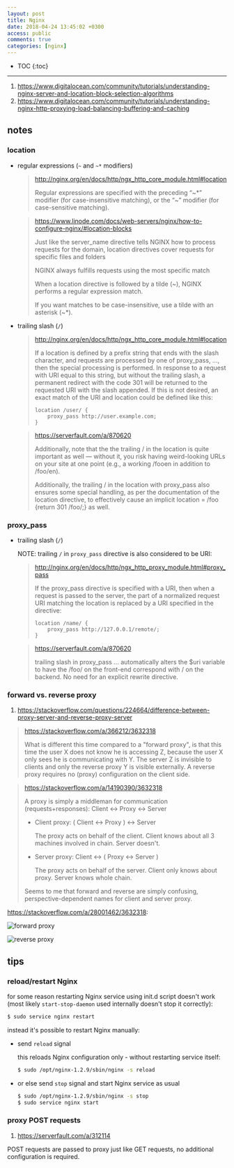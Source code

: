 ```yaml
---
layout: post
title: Nginx
date: 2018-04-24 13:45:02 +0300
access: public
comments: true
categories: [nginx]
---
```


<!-- @format -->

<!-- more -->

<!-- prettier-ignore -->
* TOC
{:toc}
<hr>

1. <https://www.digitalocean.com/community/tutorials/understanding-nginx-server-and-location-block-selection-algorithms>
2. <https://www.digitalocean.com/community/tutorials/understanding-nginx-http-proxying-load-balancing-buffering-and-caching>

## notes

### location

- regular expressions (`~` and `~*` modifiers)

  > <http://nginx.org/en/docs/http/ngx_http_core_module.html#location>
  >
  > Regular expressions are specified with the preceding “~\*” modifier (for
  > case-insensitive matching), or the “~” modifier (for case-sensitive
  > matching).

  > <https://www.linode.com/docs/web-servers/nginx/how-to-configure-nginx/#location-blocks>
  >
  > Just like the server_name directive tells NGINX how to process requests for
  > the domain, location directives cover requests for specific files and
  > folders
  >
  > NGINX always fulfills requests using the most specific match
  >
  > When a location directive is followed by a tilde (~), NGINX performs a
  > regular expression match.
  >
  > If you want matches to be case-insensitive, use a tilde with an asterisk
  > (~\*).

- trailing slash (`/`)

  > <http://nginx.org/en/docs/http/ngx_http_core_module.html#location>
  >
  > If a location is defined by a prefix string that ends with the slash
  > character, and requests are processed by one of proxy_pass, ..., then the
  > special processing is performed. In response to a request with URI equal to
  > this string, but without the trailing slash, a permanent redirect with the
  > code 301 will be returned to the requested URI with the slash appended. If
  > this is not desired, an exact match of the URI and location could be defined
  > like this:
  >
  > ```
  > location /user/ {
  >     proxy_pass http://user.example.com;
  > }
  > ```

  > <https://serverfault.com/a/870620>
  >
  > Additionally, note that the the trailing / in the location is quite
  > important as well — without it, you risk having weird-looking URLs on your
  > site at one point (e.g., a working /fooen in addition to /foo/en).
  >
  > Additionally, the trailing / in the location with proxy_pass also ensures
  > some special handling, as per the documentation of the location directive,
  > to effectively cause an implicit location = /foo {return 301 /foo/;} as
  > well.

### proxy_pass

- trailing slash (`/`)

  NOTE: trailing `/` in `proxy_pass` directive is also considered to be URI:

  > <http://nginx.org/en/docs/http/ngx_http_proxy_module.html#proxy_pass>
  >
  > If the proxy_pass directive is specified with a URI, then when a request is
  > passed to the server, the part of a normalized request URI matching the
  > location is replaced by a URI specified in the directive:
  >
  > ```
  > location /name/ {
  >     proxy_pass http://127.0.0.1/remote/;
  > }
  > ```

  > <https://serverfault.com/a/870620>
  >
  > trailing slash in proxy_pass ... automatically alters the \$uri variable to
  > have the /foo/ on the front-end correspond with / on the backend. No need
  > for an explicit rewrite directive.

### forward vs. reverse proxy

1. <https://stackoverflow.com/questions/224664/difference-between-proxy-server-and-reverse-proxy-server>

> <https://stackoverflow.com/a/366212/3632318>
>
> What is different this time compared to a "forward proxy", is that this time
> the user X does not know he is accessing Z, because the user X only sees he is
> communicating with Y. The server Z is invisible to clients and only the
> reverse proxy Y is visible externally. A reverse proxy requires no (proxy)
> configuration on the client side.

> <https://stackoverflow.com/a/14190390/3632318>
>
> A proxy is simply a middleman for communication (requests+responses): Client
> <-> Proxy <-> Server
>
> - Client proxy: ( Client <-> Proxy ) <-> Server
>
>   The proxy acts on behalf of the client. Client knows about all 3 machines
>   involved in chain. Server doesn't.
>
> - Server proxy: Client <-> ( Proxy <-> Server )
>
>   The proxy acts on behalf of the server. Client only knows about proxy.
>   Server knows whole chain.
>
> Seems to me that forward and reverse are simply confusing,
> perspective-dependent names for client and server proxy.

<https://stackoverflow.com/a/28001462/3632318>:

![forward proxy](https://i.stack.imgur.com/MPQAt.png)

![reverse proxy](https://i.stack.imgur.com/xrOba.png)

## tips

### reload/restart Nginx

for some reason restarting Nginx service using init.d script doesn't work (most
likely `start-stop-daemon` used internally doesn't stop it correctly):

```sh
$ sudo service nginx restart
```

instead it's possible to restart Nginx manually:

- send `reload` signal

  this reloads Nginx configuration only - without restarting service itself:

  ```sh
  $ sudo /opt/nginx-1.2.9/sbin/nginx -s reload
  ```

- or else send `stop` signal and start Nginx service as usual

  ```sh
  $ sudo /opt/nginx-1.2.9/sbin/nginx -s stop
  $ sudo service nginx start
  ```

### proxy POST requests

1. <https://serverfault.com/a/312114>

POST requests are passed to proxy just like GET requests, no additional
configuration is required.
